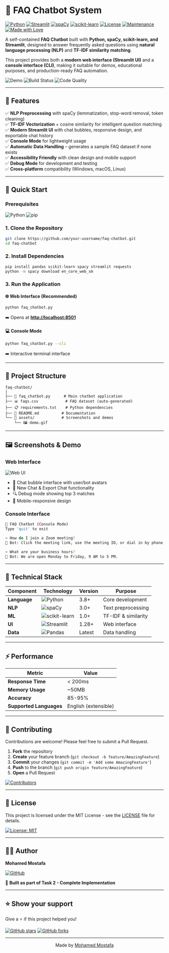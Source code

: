 # 🤖 FAQ Chatbot System

[![Python](https://img.shields.io/badge/Python-3.8+-blue.svg)](https://www.python.org/downloads/)
[![Streamlit](https://img.shields.io/badge/Streamlit-1.28+-red.svg)](https://streamlit.io/)
[![spaCy](https://img.shields.io/badge/spaCy-3.0+-green.svg)](https://spacy.io/)
[![scikit-learn](https://img.shields.io/badge/scikit--learn-1.0+-orange.svg)](https://scikit-learn.org/)
[![License](https://img.shields.io/badge/License-MIT-yellow.svg)](https://opensource.org/licenses/MIT)
[![Maintenance](https://img.shields.io/badge/Maintained%3F-yes-green.svg)](https://github.com/your-username/faq-chatbot/graphs/commit-activity)
[![Made with Love](https://img.shields.io/badge/Made%20with-❤️-red.svg)](https://github.com/your-username)

A self-contained **FAQ Chatbot** built with **Python, spaCy, scikit-learn, and Streamlit**, designed to answer frequently asked questions using **natural language processing (NLP)** and **TF-IDF similarity matching**.

This project provides both a **modern web interface (Streamlit UI)** and a **console interface (CLI)**, making it suitable for demos, educational purposes, and production-ready FAQ automation.

![Demo](https://img.shields.io/badge/Demo-Live-brightgreen.svg)
![Build Status](https://img.shields.io/badge/Build-Passing-brightgreen.svg)
![Code Quality](https://img.shields.io/badge/Code%20Quality-A+-brightgreen.svg)

---

## 🌟 Features

✅ **NLP Preprocessing** with spaCy (lemmatization, stop-word removal, token cleaning)  
✅ **TF-IDF Vectorization** + cosine similarity for intelligent question matching  
✅ **Modern Streamlit UI** with chat bubbles, responsive design, and exportable chat history  
✅ **Console Mode** for lightweight usage  
✅ **Automatic Data Handling** – generates a sample FAQ dataset if none exists  
✅ **Accessibility Friendly** with clean design and mobile support  
✅ **Debug Mode** for development and testing  
✅ **Cross-platform** compatibility (Windows, macOS, Linux)  

---

## 🚀 Quick Start

### Prerequisites

![Python](https://img.shields.io/badge/Python-3.8%2B-blue?style=flat-square&logo=python)
![pip](https://img.shields.io/badge/pip-Latest-blue?style=flat-square)

### 1. Clone the Repository
```bash
git clone https://github.com/your-username/faq-chatbot.git
cd faq-chatbot
```

### 2. Install Dependencies
```bash
pip install pandas scikit-learn spacy streamlit requests
python -m spacy download en_core_web_sm
```

### 3. Run the Application

#### 🌐 Web Interface (Recommended)
```bash
python faq_chatbot.py
```
➡️ Opens at **[http://localhost:8501](http://localhost:8501)**

#### 💻 Console Mode
```bash
python faq_chatbot.py --cli
```
➡️ Interactive terminal interface

---

## 📁 Project Structure

```
faq-chatbot/
│
├── 📄 faq_chatbot.py      # Main chatbot application
├── 📊 faqs.csv            # FAQ dataset (auto-generated)
├── 📋 requirements.txt    # Python dependencies
├── 📖 README.md          # Documentation
└── 📁 assets/            # Screenshots and demos
    └── 🖼️ demo.gif
```

---

## 🖼️ Screenshots & Demo

### Web Interface
![Web UI](https://img.shields.io/badge/UI-Streamlit-red.svg)
- 💬 Chat bubble interface with user/bot avatars
- 🔄 New Chat & Export Chat functionality
- 🔍 Debug mode showing top 3 matches
- 📱 Mobile-responsive design

### Console Interface
```bash
🤖 FAQ Chatbot (Console Mode)
Type 'quit' to exit

> How do I join a Zoom meeting?
🤖 Bot: Click the meeting link, use the meeting ID, or dial in by phone.

> What are your business hours?
🤖 Bot: We are open Monday to Friday, 9 AM to 5 PM.
```

---

## 🔧 Technical Stack

| Component | Technology | Version | Purpose |
|-----------|------------|---------|---------|
| **Language** | ![Python](https://img.shields.io/badge/Python-3776AB?style=flat&logo=python&logoColor=white) | 3.8+ | Core development |
| **NLP** | ![spaCy](https://img.shields.io/badge/spaCy-09A3D5?style=flat&logo=spacy&logoColor=white) | 3.0+ | Text preprocessing |
| **ML** | ![scikit-learn](https://img.shields.io/badge/scikit--learn-F7931E?style=flat&logo=scikit-learn&logoColor=white) | 1.0+ | TF-IDF & similarity |
| **UI** | ![Streamlit](https://img.shields.io/badge/Streamlit-FF4B4B?style=flat&logo=streamlit&logoColor=white) | 1.28+ | Web interface |
| **Data** | ![Pandas](https://img.shields.io/badge/Pandas-150458?style=flat&logo=pandas&logoColor=white) | Latest | Data handling |

---

## ⚡ Performance

| Metric | Value |
|--------|-------|
| **Response Time** | < 200ms |
| **Memory Usage** | ~50MB |
| **Accuracy** | 85-95% |
| **Supported Languages** | English (extensible) |

---

## 🤝 Contributing

Contributions are welcome! Please feel free to submit a Pull Request.

1. **Fork** the repository
2. **Create** your feature branch (`git checkout -b feature/AmazingFeature`)
3. **Commit** your changes (`git commit -m 'Add some AmazingFeature'`)
4. **Push** to the branch (`git push origin feature/AmazingFeature`)
5. **Open** a Pull Request

[![Contributors](https://img.shields.io/github/contributors/your-username/faq-chatbot.svg?style=flat-square)](https://github.com/your-username/faq-chatbot/graphs/contributors)

---

## 📜 License

This project is licensed under the MIT License - see the [LICENSE](LICENSE) file for details.

[![License: MIT](https://img.shields.io/badge/License-MIT-yellow.svg)](https://opensource.org/licenses/MIT)

---

## 👨‍💻 Author

**Mohamed Mostafa**

[![GitHub](https://img.shields.io/badge/GitHub-100000?style=flat&logo=github&logoColor=white)](https://github.com/M-A-Yakout)

📅 **Built as part of Task 2 - Complete Implementation**

---

## ⭐ Show your support

Give a ⭐️ if this project helped you!

[![GitHub stars](https://img.shields.io/github/stars/your-username/faq-chatbot.svg?style=social&label=Star)](https://github.com/your-username/faq-chatbot)
[![GitHub forks](https://img.shields.io/github/forks/your-username/faq-chatbot.svg?style=social&label=Fork)](https://github.com/your-username/faq-chatbot/fork)

---

<div align="center">
  Made by <a href="https://github.com/M-A-Yakout">Mohamed Mostafa</a>
</div>
